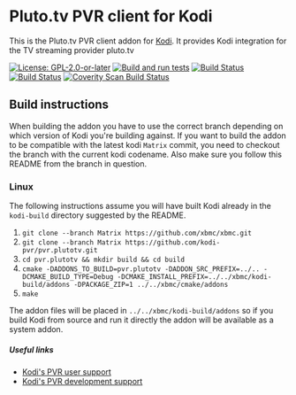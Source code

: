 # Pluto.tv PVR client for Kodi

This is the Pluto.tv PVR client addon for [Kodi](https://kodi.tv). It provides Kodi integration for the TV streaming provider pluto.tv

[![License: GPL-2.0-or-later](https://img.shields.io/badge/License-GPL%20v2+-blue.svg)](LICENSE.md)
[![Build and run tests](https://github.com/kodi-pvr/pvr.plutotv/actions/workflows/build.yml/badge.svg?branch=Matrix)](https://github.com/kodi-pvr/pvr.plutotv/actions/workflows/build.yml)
[![Build Status](https://dev.azure.com/teamkodi/kodi-pvr/_apis/build/status/kodi-pvr.pvr.plutotv?branchName=Matrix)](https://dev.azure.com/teamkodi/kodi-pvr/_build/latest?definitionId=62&branchName=Matrix)
[![Build Status](https://jenkins.kodi.tv/view/Addons/job/kodi-pvr/job/pvr.plutotv/job/Matrix/badge/icon)](https://jenkins.kodi.tv/blue/organizations/jenkins/kodi-pvr%2Fpvr.plutotv/branches/)
[![Coverity Scan Build Status](https://scan.coverity.com/projects/5120/badge.svg)](https://scan.coverity.com/projects/5120)

## Build instructions

When building the addon you have to use the correct branch depending on which version of Kodi you're building against.
If you want to build the addon to be compatible with the latest kodi `Matrix` commit, you need to checkout the branch with the current kodi codename.
Also make sure you follow this README from the branch in question.

### Linux

The following instructions assume you will have built Kodi already in the `kodi-build` directory
suggested by the README.

1. `git clone --branch Matrix https://github.com/xbmc/xbmc.git`
2. `git clone --branch Matrix https://github.com/kodi-pvr/pvr.plutotv.git`
3. `cd pvr.plutotv && mkdir build && cd build`
4. `cmake -DADDONS_TO_BUILD=pvr.plutotv -DADDON_SRC_PREFIX=../.. -DCMAKE_BUILD_TYPE=Debug -DCMAKE_INSTALL_PREFIX=../../xbmc/kodi-build/addons -DPACKAGE_ZIP=1 ../../xbmc/cmake/addons`
5. `make`

The addon files will be placed in `../../xbmc/kodi-build/addons` so if you build Kodi from source and run it directly 
the addon will be available as a system addon.

##### Useful links

* [Kodi's PVR user support](https://forum.kodi.tv/forumdisplay.php?fid=167)
* [Kodi's PVR development support](https://forum.kodi.tv/forumdisplay.php?fid=136)
